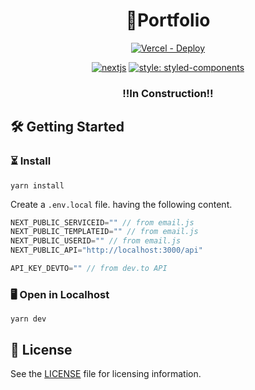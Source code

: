 <div align="center">

# 📂Portfolio

[![Vercel - Deploy](https://img.shields.io/github/deployments/LuisFOsG/portfolio/production?label=vercel&logo=vercel&logoColor=white)](https://vercel.com)

[![nextjs](https://img.shields.io/badge/next.js-12.0.7-brightgreen)](https://github.com/vercel/next.js)
[![style: styled-components](https://img.shields.io/badge/style-%F0%9F%92%85%20styled--components-orange.svg?colorB=daa357&colorA=db748e)](https://github.com/styled-components/styled-components)

### ‼In Construction‼

</div>

## 🛠 Getting Started

### ⏳ Install

```
yarn install
```

Create a `.env.local` file. having the following content.

```js
NEXT_PUBLIC_SERVICEID="" // from email.js
NEXT_PUBLIC_TEMPLATEID="" // from email.js
NEXT_PUBLIC_USERID="" // from email.js
NEXT_PUBLIC_API="http://localhost:3000/api"

API_KEY_DEVTO="" // from dev.to API
```

### 🖥 Open in Localhost

```
yarn dev
```

## 📃 License

See the [LICENSE](./LICENSE) file for licensing information.
